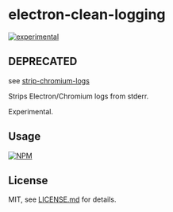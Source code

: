 # electron-clean-logging

[![experimental](http://badges.github.io/stability-badges/dist/experimental.svg)](http://github.com/badges/stability-badges)

## DEPRECATED

see [strip-chromium-logs](https://www.npmjs.com/package/strip-chromium-logs)

Strips Electron/Chromium logs from stderr.

Experimental.

## Usage

[![NPM](https://nodei.co/npm/electron-clean-logging.png)](https://www.npmjs.com/package/electron-clean-logging)

## License

MIT, see [LICENSE.md](http://github.com/Jam3/electron-clean-logging/blob/master/LICENSE.md) for details.
